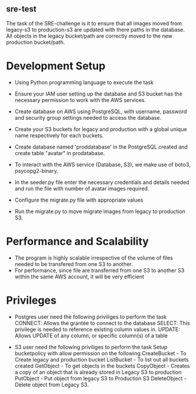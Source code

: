 ## sre-test
The task of the SRE-challenge is it to ensure that all images moved from legacy-s3 to production-s3 are updated with there paths in the database. All objects in the legacy bucket/path are correctly moved to the new production bucket/path.

# Development Setup
* Using Python programming language to execute the task

* Ensure your IAM user setting up the database and S3 bucket has the necessary permission to work with the AWS services.

* Create database on AWS using PostgreSQL, with username, password and security group settings needed to access the database.

* Create your S3 buckets for legacy and production with a global unique name respectively for each buckets.

* Create database named 'proddatabase' in the PostgreSQL created and create table "avatar" in prodatabase.

* To interact with the AWS service (Database, S3), we make use of boto3, psycopg2-binary.

* In the seeder.py file enter the necessary credentials and details needed and run the file with number of avatar images required.

* Configure the migrate.py file with appropriate values 

* Run the migrate.py to move migrate images from legacy to production S3.

# Performance and Scalability
* The program is highly scalable irrespective of the volume of files needed to be transfered from one S3 to another.
* For performance, since file are transferred from one S3 to another S3 within the same AWS account, it will be very efficient

# Privileges
* Postgres user need the following priviliges to perform the task
CONNECT: Allows the grantee to connect to the database
SELECT:  This privilege is needed to reference existing column values in.
UPDATE: Allows UPDATE of any column, or specific column(s) of a table

* S3 user need the following priviliges to perform the task
Setup bucketpolicy with allow permission on the following
CreateBucket - To Create legacy and production bucket
ListBucket - To list out all buckets created
GetObject - To get objects in the buckets
CopyObject - Creates a copy of an object that is already stored in Legacy S3 to production
PutObject - Put object from legacy S3 to Production S3
DeleteObject - Delete object from Legacy S3.
